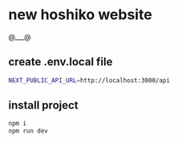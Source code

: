 # new hoshiko website
@___@

## create .env.local file
``` bash
NEXT_PUBLIC_API_URL=http://localhost:3000/api
```

## install project
``` bash
npm i
npm run dev
```